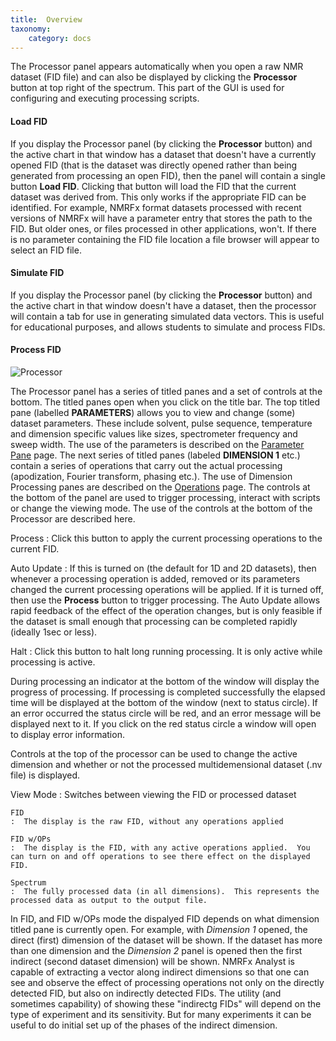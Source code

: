 ```yaml
---
title:  Overview
taxonomy:
    category: docs
---
```




The Processor panel appears automatically when you open a raw NMR dataset (FID file) and can also be displayed by clicking the **Processor** button at top right of the spectrum. This part of the GUI is used for configuring and executing processing scripts.

#### Load FID

If you display the Processor panel (by clicking the **Processor** button) and the active chart in that window has a dataset that doesn't have a currently opened FID (that is the dataset was directly opened rather than being generated from processing an open FID), then the panel will contain a single button **Load FID**.  Clicking that button will load the FID that the current dataset was derived from. This only works if the appropriate FID can be identified.  For example, NMRFx format datasets processed with recent versions of NMRFx will have a parameter entry that stores the path to the FID.  But older ones, or files processed in other applications, won't.  If there is no parameter containing the FID file location a file browser will appear to select an FID file.

#### Simulate FID
If you display the Processor panel (by clicking the **Processor** button) and the active chart in that window doesn't have a dataset, then the processor will contain a tab for use in generating simulated data vectors. This is useful for educational purposes, and allows students to simulate and process FIDs. 


#### Process  FID

![Processor](images/processor2.png)

The Processor panel has a series of titled panes and a set of controls at the bottom.  The titled panes open when you click on the title bar.  The top titled pane (labelled **PARAMETERS**) allows you to view and change (some) dataset parameters.  These include solvent, pulse sequence, temperature and dimension specific values like sizes, spectrometer frequency and sweep width.  The use of the parameters is described on the [Parameter Pane](../02.parameters) page.  The next series of titled panes (labeled **DIMENSION 1** etc.) contain a series of operations that carry out the actual processing (apodization, Fourier transform, phasing etc.).  The use of Dimension Processing panes are described on the [Operations](../03.operations) page. The controls at the bottom of the panel are used to trigger processing, interact with scripts or change the viewing mode. The use of the controls at the bottom of the Processor are described here.


Process
: Click this button to apply the current processing operations to the current FID.


Auto Update
: If this is turned on (the default for 1D and 2D datasets), then whenever a processing operation is added, removed or its parameters changed the current processing operations will be applied.  If it is turned off, then use the **Process** button to trigger processing.  The Auto Update allows rapid feedback of the effect of the operation changes, but is only feasible if the dataset is small enough that processing can be completed rapidly (ideally 1sec or less).  

Halt
: Click this button to halt long running processing.  It is only active while processing is active.

During processing an indicator at the bottom of the window will display the progress of processing.  If processing is completed successfully the elapsed time will be displayed at the bottom of the window (next to status circle).  If an error occurred the status circle will be red, and an error message will be displayed next to it.  If you click on the red status circle a window will open to display error information.

Controls at the top of the processor can be used to change the active dimension and whether or not the processed multidemensional dataset (.nv file) is displayed.


View Mode
:    Switches between viewing the FID or processed dataset 

    FID
    :  The display is the raw FID, without any operations applied

    FID w/OPs
    :  The display is the FID, with any active operations applied.  You can turn on and off operations to see there effect on the displayed FID.

    Spectrum
    :  The fully processed data (in all dimensions).  This represents the processed data as output to the output file.

In FID, and FID w/OPs mode the dispalyed FID depends on what dimension titled pane is currently open.  For example, with *Dimension 1* opened, the direct (first) dimension of the dataset will be shown.  If the dataset has more than one dimension and the *Dimension 2* panel is opened then the first indirect (second dataset dimension) will be shown.  NMRFx Analyst is capable of extracting a vector along indirect dimensions so that one can see and observe the effect of processing operations not only on the directly detected FID, but also on indirectly detected FIDs. The utility (and sometimes capability) of showing these "indirectg FIDs" will depend on the type of experiment and its sensitivity.  But for many experiments it can be useful to do initial set up of the phases of the indirect dimension.
